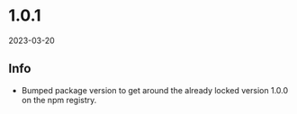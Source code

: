 # 1.0.1
2023-03-20

## Info
- Bumped package version to get around the already locked version 1.0.0 on the npm registry.
